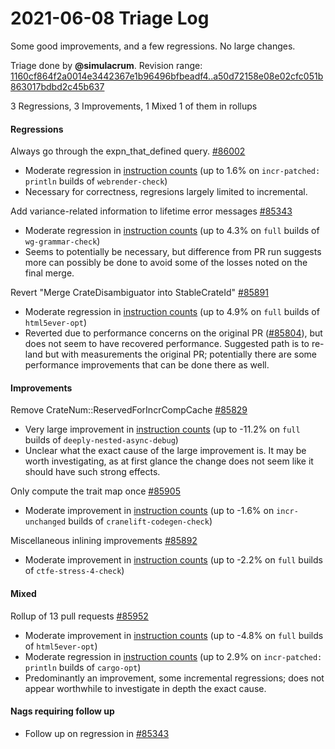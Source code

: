 # 2021-06-08 Triage Log

Some good improvements, and a few regressions. No large changes.

Triage done by **@simulacrum**.
Revision range: [1160cf864f2a0014e3442367e1b96496bfbeadf4..a50d72158e08e02cfc051b863017bdbd2c45b637](https://perf.rust-lang.org/?start=1160cf864f2a0014e3442367e1b96496bfbeadf4&end=a50d72158e08e02cfc051b863017bdbd2c45b637&absolute=false&stat=instructions%3Au)

3 Regressions, 3 Improvements, 1 Mixed
1 of them in rollups

#### Regressions

Always go through the expn_that_defined query. [#86002](https://github.com/rust-lang/rust/issues/86002)
- Moderate regression in [instruction counts](https://perf.rust-lang.org/compare.html?start=ac3e680193a3e11e60b07840ffb1db12793de110&end=6c2dd251bbff03c7a3092d43fb5b637eca0810e3&stat=instructions:u) (up to 1.6% on `incr-patched: println` builds of `webrender-check`)
- Necessary for correctness, regresions largely limited to incremental.

Add variance-related information to lifetime error messages [#85343](https://github.com/rust-lang/rust/issues/85343)
- Moderate regression in [instruction counts](https://perf.rust-lang.org/compare.html?start=5b638c1d3751b7ab31cac9739add516bdf39e10a&end=35fff69d043b1c0f5c29894e7f4b0da8b039c131&stat=instructions:u) (up to 4.3% on `full` builds of `wg-grammar-check`)
- Seems to potentially be necessary, but difference from PR run suggests more
  can possibly be done to avoid some of the losses noted on the final merge.

Revert "Merge CrateDisambiguator into StableCrateId" [#85891](https://github.com/rust-lang/rust/issues/85891)
- Moderate regression in [instruction counts](https://perf.rust-lang.org/compare.html?start=022720bfccd46400e69def42f4647fe4059ad951&end=2312ff1a850db449b79fd3c4b215395cd2598c25&stat=instructions:u) (up to 4.9% on `full` builds of `html5ever-opt`)
- Reverted due to performance concerns on the original PR ([#85804]), but does
  not seem to have recovered performance. Suggested path is to re-land but with
  measurements the original PR; potentially there are some performance
  improvements that can be done there as well.

[#85804]: https://github.com/rust-lang/rust/pull/85804

#### Improvements

Remove CrateNum::ReservedForIncrCompCache [#85829](https://github.com/rust-lang/rust/issues/85829)
- Very large improvement in [instruction counts](https://perf.rust-lang.org/compare.html?start=7f9ab0300cd66f6f616e03ea90b2d71af474bf28&end=625d5a693e4697bcafdd34fd1a38c281acabb8e9&stat=instructions:u) (up to -11.2% on `full` builds of `deeply-nested-async-debug`)
- Unclear what the exact cause of the large improvement is. It may be worth
  investigating, as at first glance the change does not seem like it should have
  such strong effects.

Only compute the trait map once [#85905](https://github.com/rust-lang/rust/issues/85905)
- Moderate improvement in [instruction counts](https://perf.rust-lang.org/compare.html?start=c4f186f0ea443db4aacdd90a2515632c20ccd3fe&end=d20b9add05d32761abad651f568f1b1831cb8cf6&stat=instructions:u) (up to -1.6% on `incr-unchanged` builds of `cranelift-codegen-check`)

Miscellaneous inlining improvements [#85892](https://github.com/rust-lang/rust/issues/85892)
- Moderate improvement in [instruction counts](https://perf.rust-lang.org/compare.html?start=7350f655ef7e1b00f287eca6f8c0016a8985900c&end=1e13a9bb33debb931d603278b7f1a706b0d11660&stat=instructions:u) (up to -2.2% on `full` builds of `ctfe-stress-4-check`)

#### Mixed

Rollup of 13 pull requests [#85952](https://github.com/rust-lang/rust/issues/85952)
- Moderate improvement in [instruction counts](https://perf.rust-lang.org/compare.html?start=016e9b5e33ef1407bffb575ec63d24241912556d&end=a93699f20a433797a4b84787b9652300dd7b2ad2&stat=instructions:u) (up to -4.8% on `full` builds of `html5ever-opt`)
- Moderate regression in [instruction counts](https://perf.rust-lang.org/compare.html?start=016e9b5e33ef1407bffb575ec63d24241912556d&end=a93699f20a433797a4b84787b9652300dd7b2ad2&stat=instructions:u) (up to 2.9% on `incr-patched: println` builds of `cargo-opt`)
- Predominantly an improvement, some incremental regressions; does not appear
  worthwhile to investigate in depth the exact cause.

#### Nags requiring follow up

* Follow up on regression in [#85343](https://github.com/rust-lang/rust/pull/85343#issuecomment-856819536)
